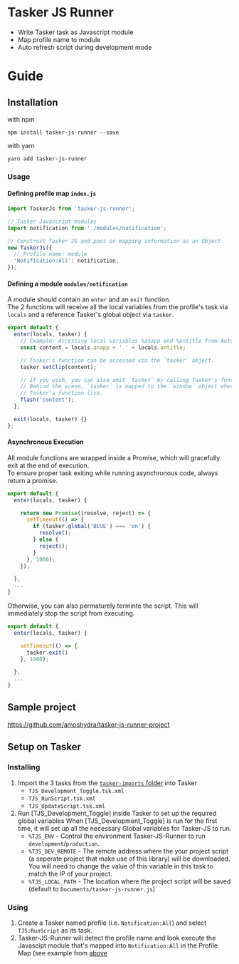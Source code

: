 # Tasker JS Runner
- Write Tasker task as Javascript module
- Map profile name to module
- Auto refresh script during development mode

# Guide
## Installation
with npm
```
npm install tasker-js-runner --save
```

with yarn
```
yarn add tasker-js-runner
```
### Usage

#### Defining profile map `index.js`
```javascript
import TaskerJs from 'tasker-js-runner';

// Tasker Javascript modules
import notification from './modules/notification';

// Construct Tasker JS and pass in mapping information as an Object
new TaskerJs({
  // Profile name: module
  'Notification:All': notification,
});

```

#### Defining a module `modules/notification`
A module should contain an `enter` and an `exit` function.  
The 2 functions will receive all the local variables from the profile's task
via `locals` and a reference Tasker's global object via `tasker`.

```javascript
export default {
  enter(locals, tasker) {
    // Example: Accessing local variables %anapp and %antitle from AutoNotification
    const content = locals.anapp + ' ' + locals.antitle;

    // Tasker's function can be accessed via the `tasker` object.
    tasker.setClip(content);

    // If you wish, you can also omit `tasker` by calling Tasker's function directly.
    // Behind the scene, `tasker` is mapped to the `window` object where the
    // Tasker's function live.
    flash('content');
  },

  exit(locals, tasker) {}
};
```

#### Asynchronous Execution

All module functions are wrapped inside a Promise, which will gracefully exit at the end of execution.  
To ensure proper task exiting while running asynchronous code, always return a promise.
```javascript
export default {
  enter(locals, tasker) {

    return new Promise((resolve, reject) => {
      setTimeout(() => {
        if (tasker.global('BLUE') === 'on') {
          resolve();
        } else {
          reject();
        }
      }, 1000);
    });

  },
  ...
}
```

Otherwise, you can also permaturely terminte the script. This will immediately stop the script from executing.
```javascript
export default {
  enter(locals, tasker) {

    setTimeout(() => {
      tasker.exit()
    }, 1000);

  },
  ...
}
```

## Sample project
https://github.com/amoshydra/tasker-js-runner-project

## Setup on Tasker

### Installing
1. Import the 3 tasks from the [`tasker-imports` folder](https://github.com/amoshydra/tasker-js-runner/tree/master/tasker-imports) into Tasker
    - `TJS_Development_Toggle.tsk.xml`
    - `TJS_RunScript.tsk.xml`
    - `TJS_UpdateScript.tsk.xml`
2. Run [TJS_Development_Toggle] inside Tasker to set up the required global variables
  When [TJS_Development_Toggle] is run for the first time, it will set up all the necessary Global variables for Tasker-JS to run.
    - `%TJS_ENV` - Control the environment Tasker-JS-Runner to run `development`/`production`.
    - `%TJS_DEV_REMOTE` - The remote address where the your project script (a seperate project that make use of this library) will be downloaded. You will need to change the value of this variable in this task to match the IP of your project.
    - `%TJS_LOCAL_PATH` - The location where the project script will be saved (default to `Documents/tasker-js-runner.js`)

### Using
1. Create a Tasker named profile (i.e. `Notification:All`) and select `TJS:RunScript` as its task.
2. Tasker-JS-Runner will detect the profile name and look execute the Javascipt module that's mapped into `Notification:All` in the Profile Map (see example from [above](#defining-profile-map-indexjs)
